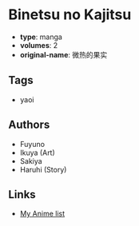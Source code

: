 # Binetsu no Kajitsu

-   **type**: manga
-   **volumes**: 2
-   **original-name**: 微热的果实

## Tags

-   yaoi

## Authors

-   Fuyuno
-   Ikuya (Art)
-   Sakiya
-   Haruhi (Story)

## Links

-   [My Anime list](https://myanimelist.net/manga/30757/Binetsu_no_Kajitsu)
